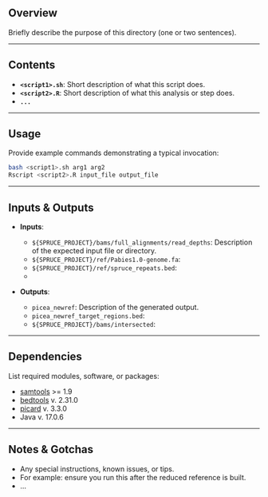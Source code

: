 ## Overview

Briefly describe the purpose of this directory (one or two sentences).

---

## Contents

* **`<script1>.sh`**: Short description of what this script does.
* **`<script2>.R`**: Short description of what this analysis or step does.
* **`...`**

---

## Usage

Provide example commands demonstrating a typical invocation:

```bash
bash <script1>.sh arg1 arg2
Rscript <script2>.R input_file output_file
```

---

## Inputs & Outputs

* **Inputs**:

  * `${SPRUCE_PROJECT}/bams/full_alignments/read_depths`: Description of the expected input file or directory.
  * `${SPRUCE_PROJECT}/ref/Pabies1.0-genome.fa`:
  * `${SPRUCE_PROJECT}/ref/spruce_repeats.bed`:
  * 
* **Outputs**:

  * `picea_newref`: Description of the generated output.
  * `picea_newref_target_regions.bed`:
  * `${SPRUCE_PROJECT}/bams/intersected`:

---

## Dependencies

List required modules, software, or packages:

* [samtools](https://www.htslib.org/) >= 1.9
* [bedtools](https://github.com/arq5x/bedtools2) v. 2.31.0
* [picard](https://github.com/broadinstitute/picard) v. 3.3.0
* Java v. 17.0.6


---

## Notes & Gotchas

* Any special instructions, known issues, or tips.
* For example: ensure you run this after the reduced reference is built.
* ...
